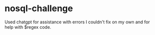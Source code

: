 # nosql-challenge

Used chatgpt for assistance with errors I couldn't fix on my own and for help with $regex code.
